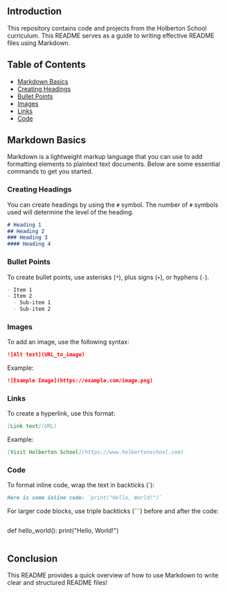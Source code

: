 



## Introduction
This repository contains code and projects from the Holberton School curriculum. This README serves as a guide to writing effective README files using Markdown.

## Table of Contents
- [Markdown Basics](#markdown-basics)
- [Creating Headings](#creating-headings)
- [Bullet Points](#bullet-points)
- [Images](#images)
- [Links](#links)
- [Code](#code)

## Markdown Basics
Markdown is a lightweight markup language that you can use to add formatting elements to plaintext text documents. Below are some essential commands to get you started.

### Creating Headings
You can create headings by using the `#` symbol. The number of `#` symbols used will determine the level of the heading.

```markdown
# Heading 1
## Heading 2
### Heading 3
#### Heading 4
```

### Bullet Points
To create bullet points, use asterisks (`*`), plus signs (`+`), or hyphens (`-`).

```markdown
- Item 1
- Item 2
  - Sub-item 1
  - Sub-item 2
```

### Images
To add an image, use the following syntax:

```markdown
![Alt text](URL_to_image)
```

Example:

```markdown
![Example Image](https://example.com/image.png)
```

### Links
To create a hyperlink, use this format:

```markdown
[Link text](URL)
```

Example:

```markdown
[Visit Holberton School](https://www.holbertonschool.com)
```

### Code
To format inline code, wrap the text in backticks (\`):

```markdown
Here is some inline code: `print("Hello, World!")`
```

For larger code blocks, use triple backticks (\`\`\`) before and after the code:

```markdown
```
def hello_world():
    print("Hello, World!")
```
```

## Conclusion
This README provides a quick overview of how to use Markdown to write clear and structured README files!